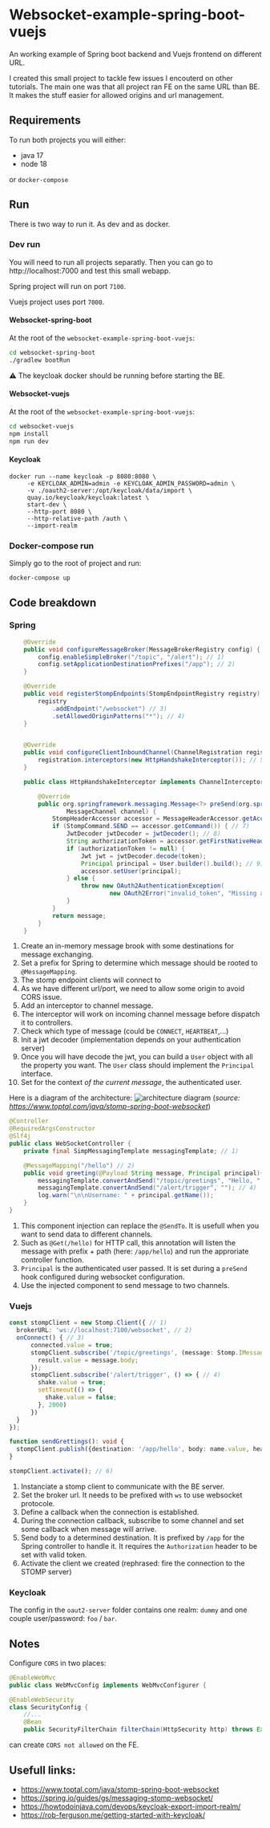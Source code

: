 # Websocket-example-spring-boot-vuejs
An working example of Spring boot backend and Vuejs frontend on different URL.

I created this small project to tackle few issues I encouterd on other tutorials.
The main one was that all project ran FE on the same URL than BE. It makes the stuff easier for allowed origins and url management.

## Requirements

To run both projects you will either:
* java 17
* node 18

or `docker-compose`

## Run

There is two way to run it. As dev and as docker.

### Dev run

You will need to run all projects separatly. Then you can go to http://localhost:7000 and test this small webapp.

Spring project will run on port `7100`.

Vuejs project uses port `7000`.


#### Websocket-spring-boot

At the root of the `websocket-example-spring-boot-vuejs`:
```bash
cd websocket-spring-boot
./gradlew bootRun
```
:warning: The keycloak docker should be running before starting the BE.

#### Websocket-vuejs
At the root of the `websocket-example-spring-boot-vuejs`:

```bash
cd websocket-vuejs
npm install
npm run dev
```

#### Keycloak

```
docker run --name keycloak -p 8080:8080 \
     -e KEYCLOAK_ADMIN=admin -e KEYCLOAK_ADMIN_PASSWORD=admin \
     -v ./oauth2-server:/opt/keycloak/data/import \
     quay.io/keycloak/keycloak:latest \
     start-dev \
     --http-port 8080 \
     --http-relative-path /auth \
     --import-realm
```

### Docker-compose run

Simply go to the root of project and run:
```
docker-compose up
```

## Code breakdown

### Spring

```java
    @Override
    public void configureMessageBroker(MessageBrokerRegistry config) {
        config.enableSimpleBroker("/topic", "/alert"); // 1)
        config.setApplicationDestinationPrefixes("/app"); // 2)
    }

    @Override
    public void registerStompEndpoints(StompEndpointRegistry registry) {
        registry
            .addEndpoint("/websocket") // 3)
            .setAllowedOriginPatterns("*"); // 4)
    }


    @Override
    public void configureClientInboundChannel(ChannelRegistration registration) {
        registration.interceptors(new HttpHandshakeInterceptor()); // 5)
    }

    public class HttpHandshakeInterceptor implements ChannelInterceptor {

        @Override
        public org.springframework.messaging.Message<?> preSend(org.springframework.messaging.Message<?> message, // 6)
                MessageChannel channel) {
            StompHeaderAccessor accessor = MessageHeaderAccessor.getAccessor(message, StompHeaderAccessor.class);
            if (StompCommand.SEND == accessor.getCommand()) { // 7)
                JwtDecoder jwtDecoder = jwtDecoder(); // 8)
                String authorizationToken = accessor.getFirstNativeHeader("Authorization");
                if (authorizationToken != null) {
                    Jwt jwt = jwtDecoder.decode(token);
                    Principal principal = User.builder().build(); // 9)
                    accessor.setUser(principal);
                } else {
                    throw new OAuth2AuthenticationException(
                            new OAuth2Error("invalid_token", "Missing access token", null));
                }
            }
            return message;
        }
    }


```

1. Create an in-memory message brook with some destinations for message exchanging.
2. Set a prefix for Spring to determine which message should be rooted to `@MessageMapping`.
3. The stomp endpoint clients will connect to
4. As we have different url/port, we need to allow some origin to avoid CORS issue.
5. Add an interceptor to channel message.
6. The interceptor will work on incoming channel message before dispatch it to controllers.
7. Check which type of message (could be `CONNECT`, `HEARTBEAT`,...)
8. Init a jwt decoder (implementation depends on your authentication server)
9. Once you will have decode the jwt, you can build a `User` object with all the property you want. The `User` class should implement the `Principal` interface.
10. Set for the context *of the current message*, the authenticated user.

Here is a diagram of the architecture: ![architecture diagram](https://assets.toptal.io/images?url=https%3A%2F%2Fuploads.toptal.io%2Fblog%2Fimage%2F129598%2Ftoptal-blog-image-1555593632876-e8be5fa57853689bab282bb8be341130.png)
(_source: https://www.toptal.com/java/stomp-spring-boot-websocket_)

```java
@Controller
@RequiredArgsConstructor
@Slf4j
public class WebSocketController {
    private final SimpMessagingTemplate messagingTemplate; // 1)

    @MessageMapping("/hello") // 2)
    public void greeting(@Payload String message, Principal principal){ // 3)
        messagingTemplate.convertAndSend("/topic/greetings", "Hello, " + message + "!"); // 4)
        messagingTemplate.convertAndSend("/alert/trigger", ""); // 4)
        log.warn("\n\nUsername: " + principal.getName());
    }
}
```

1. This component injection can replace the `@SendTo`. It is usefull when you want to send data to different channels.
2. Such as `@Get(/hello)` for HTTP call, this annotation will listen the message with prefix + path (here: `/app/hello`) and run the approriate controller function.
3. `Principal` is the authenticated user passed. It is set during a `preSend` hook configured during websocket configuration.
4. Use the injected component to send message to two channels.


### Vuejs

```typescript
const stompClient = new Stomp.Client({ // 1)
  brokerURL: 'ws://localhost:7100/websocket', // 2)
  onConnect() { // 3)
      connected.value = true;
      stompClient.subscribe('/topic/greetings', (message: Stomp.IMessage) => { // 4)
        result.value = message.body;
      });
      stompClient.subscribe('/alert/trigger', () => { // 4)
        shake.value = true;
        setTimeout(() => {
          shake.value = false;
        }, 2000)
      })
  }
});

function sendGrettings(): void {
  stompClient.publish({destination: '/app/hello', body: name.value, headers: { "Authorization": "Bearer eyz..."}}) // 5)
}

stompClient.activate(); // 6)
```
1. Instanciate a stomp client to communicate with the BE server.
2. Set the broker url. It needs to be prefixed with `ws` to use websocket protocole.
3. Define a callback when the connection is established.
4. During the connection callback, subscribe to some channel and set some callback when message will arrive.
5. Send body to a determined destination. It is prefixed by `/app` for the Spring controller to handle it. It requires the `Authorization` header to be set with valid token.
6. Activate the client we created (rephrased: fire the connection to the STOMP server)

### Keycloak

The config in the `oaut2-server` folder contains one realm: `dummy` and one couple user/password: `foo` / `bar`.


## Notes

Configure `CORS` in two places:
```java
@EnableWebMvc
public class WebMvcConfig implements WebMvcConfigurer {
```
```java
@EnableWebSecurity
class SecurityConfig {
    //...
    @Bean
    public SecurityFilterChain filterChain(HttpSecurity http) throws Exception {
```
can create `CORS not allowed` on the FE.


## Usefull links:
* https://www.toptal.com/java/stomp-spring-boot-websocket
* https://spring.io/guides/gs/messaging-stomp-websocket/
* https://howtodoinjava.com/devops/keycloak-export-import-realm/
* https://rob-ferguson.me/getting-started-with-keycloak/
